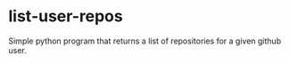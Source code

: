 # list-user-repos
Simple python program that returns a list of repositories for a given github user.
